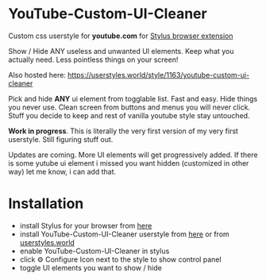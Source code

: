 # YouTube-Custom-UI-Cleaner

Custom css userstyle for **youtube.com** for [Stylus browser extension](https://add0n.com/stylus.html)

Show / Hide ANY useless and unwanted UI elements. Keep what you actually need. 
Less pointless things on your screen!

Also hosted here:
https://userstyles.world/style/1163/youtube-custom-ui-cleaner


Pick and hide **ANY** ui element from togglable list. Fast and easy.
Hide things you never use. Clean screen from buttons and menus you will never click.
Stuff you decide to keep and rest of vanilla youtube style stay untouched.

**Work in progress**. This is literally the very first version of my very first userstyle. 
Still figuring stuff out.

Updates are coming. More UI elements will get progressively added.
If there is some yutube ui element i missed you want hidden (customized in other way) let me know, i can add that.

# Installation
- install Stylus for your browser from [here](https://add0n.com/stylus.html)
- install YouTube-Custom-UI-Cleaner userstyle from [here](https://github.com/gmiwoj/YouTube-Custom-UI-Cleaner/raw/main/youtube-custom-ui-cleaner.user.css) or from [userstyles.world](https://userstyles.world/style/1163/youtube-custom-ui-cleaner)
- enable YouTube-Custom-UI-Cleaner in stylus
- click ⚙️ Configure Icon next to the style to show control panel
- toggle UI elements you want to show / hide
